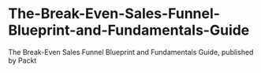 # The-Break-Even-Sales-Funnel-Blueprint-and-Fundamentals-Guide
The Break-Even Sales Funnel Blueprint and Fundamentals Guide, published by Packt
